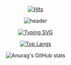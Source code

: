 <div align=center>

  [![Hits](https://hits.seeyoufarm.com/api/count/incr/badge.svg?url=https%3A%2F%2Fgithub.com%2Fcoldhailstone&count_bg=%2379C83D&title_bg=%23555555&icon=&icon_color=%23E7E7E7&title=hits&edge_flat=false)](https://hits.seeyoufarm.com)

  ![header](https://capsule-render.vercel.app/api?type=waving&height=250&color=gradient&text=찬우박's%20GitHub&fontAlign=50&fontAlignY=41&descAlign=50)
  
  [![Typing SVG](https://readme-typing-svg.demolab.com?font=Fira+Code&size=23&pause=1000&color=5F47F7&width=435&lines=Developer;Today+I+Learned)](https://git.io/typing-svg)
  
  [![Top Langs](https://github-readme-stats.vercel.app/api/top-langs/?username=coldhailstone&layout=compact&theme=dracula)](https://github.com/metleeha)
  
  ![Anurag's GitHub stats](https://github-readme-stats.vercel.app/api?username=coldhailstone&show_icons=true&theme=algolia)

</div>
